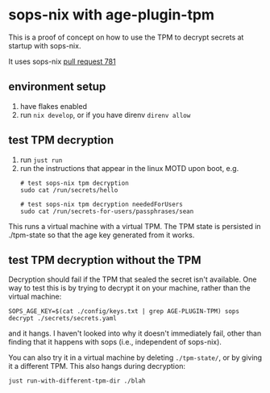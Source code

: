 # sops-nix with age-plugin-tpm

This is a proof of concept on how to use the TPM to decrypt secrets at startup with sops-nix.

It uses sops-nix [pull request 781](https://github.com/Mic92/sops-nix/pull/781)

## environment setup

1. have flakes enabled
2. run `nix develop`, or if you have direnv `direnv allow`

## test TPM decryption

1. run `just run`
2. run the instructions that appear in the linux MOTD upon boot, e.g.
	```
	# test sops-nix tpm decryption
	sudo cat /run/secrets/hello

	# test sops-nix tpm decryption neededForUsers
	sudo cat /run/secrets-for-users/passphrases/sean
	```

This runs a virtual machine with a virtual TPM. The TPM state is persisted in ./tpm-state so that the age key generated from it works.

## test TPM decryption without the TPM

Decryption should fail if the TPM that sealed the secret isn't available. One way to test this is by trying to decrypt it on your machine, rather than the virtual machine:

```
SOPS_AGE_KEY=$(cat ./config/keys.txt | grep AGE-PLUGIN-TPM) sops decrypt ./secrets/secrets.yaml
```

and it hangs. I haven't looked into why it doesn't immediately fail, other than finding that it happens with sops (i.e., independent of sops-nix).

You can also try it in a virtual machine by deleting `./tpm-state/`, or by giving it a different TPM. This also hangs during decryption:

```
just run-with-different-tpm-dir ./blah
```
